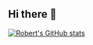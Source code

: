 ## Hi there 👋
[![Robert's GitHub stats](https://github-readme-stats.vercel.app/api?username=rob893&theme=radical)](https://github.com/anuraghazra/github-readme-stats)
